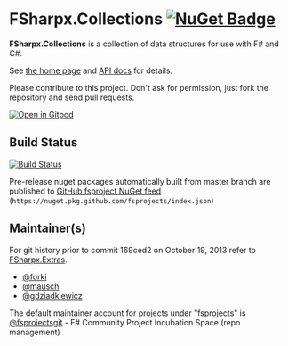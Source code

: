 # FSharpx.Collections [![NuGet Badge](https://buildstats.info/nuget/FSharpx.Collections)](https://www.nuget.org/packages/FSharpx.Collections)

**FSharpx.Collections** is a collection of data structures for use with F# and C#.

See [the home page](http://fsprojects.github.io/FSharpx.Collections/) and [API docs](http://fsprojects.github.io/FSharpx.Collections/reference/index.html) for details.

Please contribute to this project. Don't ask for permission, just fork the repository and send pull requests.

[![Open in Gitpod](https://gitpod.io/button/open-in-gitpod.svg)](https://gitpod.io/#https://github.com/fsprojects/fsharpx.collections)

## Build Status

[![Build Status](https://github.com/fsprojects/FSharpx.Collections/workflows/Build%20and%20Test/badge.svg?branch=master)](https://github.com/fsprojects/FSharpx.Collections/actions?query=branch%3Amaster)

Pre-release nuget packages automatically built from master branch are published to [GitHub fsproject NuGet feed](https://github.com/orgs/fsprojects/packages?repo_name=FSharpx.Collections) (`https://nuget.pkg.github.com/fsprojects/index.json`)

## Maintainer(s)

For git history prior to commit 169ced2 on October 19, 2013 refer to [FSharpx.Extras](https://github.com/fsprojects/FSharpx.Extras).

- [@forki](https://github.com/forki)
- [@mausch](https://github.com/mausch)
- [@gdziadkiewicz](https://github.com/gdziadkiewicz)

The default maintainer account for projects under "fsprojects" is [@fsprojectsgit](https://github.com/fsprojectsgit) - F# Community Project Incubation Space (repo management)
